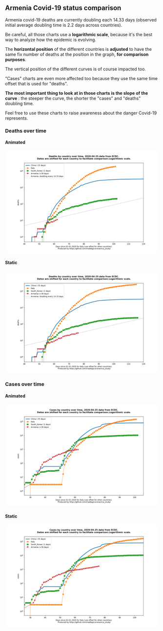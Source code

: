 ## Armenia Covid-19 status comparison 

Armenia covid-19 deaths are currently doubling each 14.33 days (observed initial average doubling time is 2.2 days across countries).



Be careful, all those charts use a **logarithmic scale**, because it's the best way to analyze how the epidemic is evolving.
 
The **horizontal position** of the different countries is **adjusted** to have the same fix number of deaths at the position in the graph, **for comparison purposes**.

The vertical position of the different curves is of course impacted too.

"Cases" charts are even more affected too because they use the same time offset that is used for "deaths".

**The most important thing to look at in those charts is the slope of the curve** : the steeper the curve, the shorter the "cases" and "deaths" doubling time.

Feel free to use these charts to raise awareness about the danger Covid-19 represents. 


 
### Deaths over time
 
#### Animated
![Armenia covid-19 deaths animated chart](https://raw.githubusercontent.com/madlag/coronavirus_study/master/notebooks/graphs/2020-04-25/countries/Armenia/2020-04-25_Armenia_deaths.gif "Armenia covid-19 deaths animated chart")   
 
#### Static
![Armenia covid-19 deaths static chart](https://raw.githubusercontent.com/madlag/coronavirus_study/master/notebooks/graphs/2020-04-25/countries/Armenia/2020-04-25_Armenia_deaths.png "Armenia covid-19 deaths static chart")   

 
### Cases over time
 
#### Animated
![Armenia covid-19 cases animated chart](https://raw.githubusercontent.com/madlag/coronavirus_study/master/notebooks/graphs/2020-04-25/countries/Armenia/2020-04-25_Armenia_cases.gif "Armenia covid-19 cases animated chart")   
 
#### Static
![Armenia covid-19 cases static chart](https://raw.githubusercontent.com/madlag/coronavirus_study/master/notebooks/graphs/2020-04-25/countries/Armenia/2020-04-25_Armenia_cases.png "Armenia covid-19 cases static chart")   

